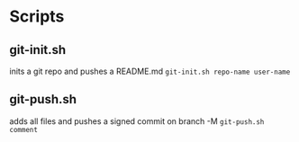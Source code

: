 # Scripts

## git-init.sh 
inits a git repo and pushes a README.md 
```git-init.sh repo-name user-name```

## git-push.sh
adds all files and pushes a signed commit on branch -M
```git-push.sh comment```
